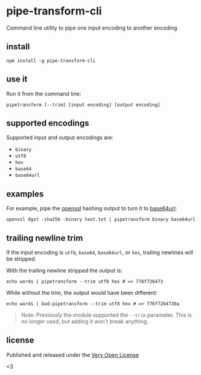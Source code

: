 # pipe-transform-cli

Command line utility to pipe one input encoding to another encoding

## install

	npm install -g pipe-transform-cli

## use it

Run it from the command line:

	pipetransform [--trim] [input encoding] [output encoding]

## supported encodings

Supported input and output encodings are:

* `binary`
* `utf8`
* `hex`
* `base64`
* `base64url`

## examples

For example, pipe the [openssl](https://www.openssl.org) hashing output
to turn it to [base64url]():

	openssl dgst -sha256 -binary text.txt | pipetransform binary base64url

## trailing newline trim

If the input encoding is `utf8`, `base64`, `base64url`, or `hex`, trailing
newlines will be stripped.

With the trailing newline stripped the output is:

	echo words | pipetransform --trim utf8 hex # => 776f726473

While without the trim, the output would have been different:

	echo words | bad-pipetransform --trim utf8 hex # => 776f7264730a

> Note: Previously the module supported the `--trim` parameter. This
> is no longer used, but adding it won't break anything.

## license

Published and released under the [Very Open License](http://veryopenlicense.com)

<3
